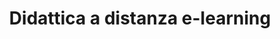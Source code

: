 ---
lang: it
layout: issuelist
title: Didattica a distanza e-learning
permalink: /didattica-a-distanza-e-learning/
categorieissue: Didattica a distanza e-learning;Didattica a distanza e-learning
---
